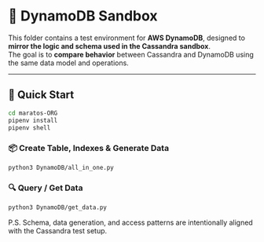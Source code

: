 # 🧪 DynamoDB Sandbox

This folder contains a test environment for **AWS DynamoDB**, designed to **mirror the logic and schema used in the Cassandra sandbox**.  
The goal is to **compare behavior** between Cassandra and DynamoDB using the same data model and operations.

---

## 🚀 Quick Start

```bash
cd maratos-ORG
pipenv install
pipenv shell
```

### 📦 Create Table, Indexes & Generate Data
```bash 
python3 DynamoDB/all_in_one.py
```

### 🔍 Query / Get Data
```bash
python3 DynamoDB/get_data.py
```

P.S. Schema, data generation, and access patterns are intentionally aligned with the Cassandra test setup.